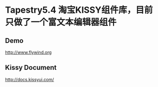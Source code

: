 # Tapestry5.4 淘宝KISSY组件库，目前只做了一个富文本编辑器组件

## Demo
http://www.flywind.org

## Kissy Document
http://docs.kissyui.com/


